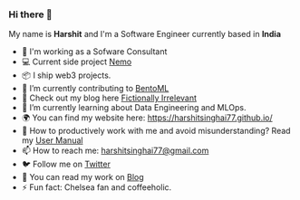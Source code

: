 ### Hi there 👋

<!--
**harshitsinghai77/harshitsinghai77** is a ✨ _special_ ✨ repository because its `README.md` (this file) appears on your GitHub profile. -->

My name is **Harshit** and I'm a Software Engineer currently based in **India**

- 🔭 I'm working as a Sofware Consultant
- 💻 Current side project [Nemo](https://nemo-landing-page.netlify.app/)
- 📦 I ship web3 projects.
- 🗿 I’m currently contributing to [BentoML](https://github.com/bentoml/BentoML)
- 📝 Check out my blog here [Fictionally Irrelevant](https://fictionally-irrelevant.vercel.app/)
- 🌱 I’m currently learning about Data Engineering and MLOps.
- 🌍 You can find my website here: https://harshitsinghai77.github.io/
- 💬 How to productively work with me and avoid misunderstanding? Read my [User Manual](https://gist.github.com/harshitsinghai77/43dc955324cd5476cb0b1ba75c124fea)
- 📫 How to reach me: harshitsinghai77@gmail.com
- 🐦 Follow me on [Twitter](https://twitter.com/harshit_778)
- 📖 You can read my work on [Blog](https://fictionally-irrelevant.vercel.app/)
- ⚡ Fun fact: Chelsea fan and coffeeholic. 
